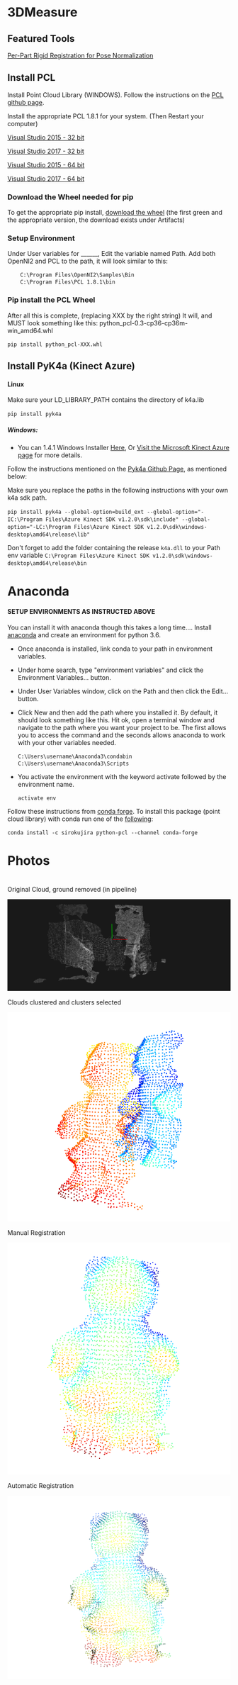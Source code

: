 
# 3DMeasure

## Featured Tools
[Per-Part Rigid Registration for Pose Normalization](https://github.com/hobbitsyfeet/3DMeasure/tree/master/src/Processing/Registration#normalize-pose)

## Install PCL
Install Point Cloud Library (WINDOWS). Follow the instructions on the [PCL github page](https://github.com/strawlab/python-pcl).

Install the appropriate PCL 1.8.1 for your system. (Then Restart your computer)

 [Visual Studio 2015 - 32 bit](https://github.com/PointCloudLibrary/pcl/releases/download/pcl-1.8.1/PCL-1.8.1-AllInOne-msvc2015-win32.exe)
 
 [Visual Studio 2017 - 32 bit](https://github.com/PointCloudLibrary/pcl/releases/download/pcl-1.8.1/PCL-1.8.1-AllInOne-msvc2017-win32.exe)
 
 [Visual Studio 2015 - 64 bit](https://github.com/PointCloudLibrary/pcl/releases/download/pcl-1.8.1/PCL-1.8.1-AllInOne-msvc2015-win64.exe)
 
 [Visual Studio 2017 - 64 bit](https://github.com/PointCloudLibrary/pcl/releases/download/pcl-1.8.1/PCL-1.8.1-AllInOne-msvc2017-win64.exe)


### Download the Wheel needed for pip
To get the appropriate pip install, [download the wheel](https://ci.appveyor.com/project/Sirokujira/python-pcl-iju42/history) (the first green and the appropriate version, the download exists under Artifacts)


### Setup Environment

Under User variables for ______, Edit the variable named Path.
Add both OpenNI2 and PCL to the path, it will look similar to this:

        C:\Program Files\OpenNI2\Samples\Bin
        C:\Program Files\PCL 1.8.1\bin

### Pip install the PCL Wheel
After all this is complete, (replacing XXX by the right string)
It will, and MUST look something like this: python_pcl-0.3-cp36-cp36m-win_amd64.whl

    pip install python_pcl-XXX.whl

## Install PyK4a (Kinect Azure)

#### Linux

Make sure your LD_LIBRARY_PATH contains the directory of k4a.lib

`pip install pyk4a`

##### Windows:
 * You can 1.4.1 Windows Installer [Here](https://download.microsoft.com/download/3/d/6/3d6d9e99-a251-4cf3-8c6a-8e108e960b4b/Azure%20Kinect%20SDK%201.4.1.exe),
 Or [Visit the Microsoft Kinect Azure page](https://docs.microsoft.com/en-us/azure/kinect-dk/sensor-sdk-download) for more details.


Follow the instructions mentioned on the [Pyk4a Github Page](https://github.com/etiennedub/pyk4a), as mentioned below:

Make sure you replace the paths in the following instructions with your own k4a sdk path.

`pip install pyk4a --global-option=build_ext --global-option="-IC:\Program Files\Azure Kinect SDK v1.2.0\sdk\include" --global-option="-LC:\Program Files\Azure Kinect SDK v1.2.0\sdk\windows-desktop\amd64\release\lib"`

Don't forget to add the folder containing the release `k4a.dll` to your Path env variable `C:\Program Files\Azure Kinect SDK v1.2.0\sdk\windows-desktop\amd64\release\bin`

# 
# Anaconda

#### SETUP ENVIRONMENTS AS INSTRUCTED ABOVE
You can install it with anaconda though this takes a long time....
Install [anaconda](https://anaconda.org/conda-forge/pcl) and create an environment for python 3.6.

- Once anaconda is installed, link conda to your path in environment variables. 
- Under home search, type "environment variables" and click the Environment Variables... button.
- Under User Variables window, click on the Path and then click the Edit... button. 
- Click New and then add the path where you installed it. By default, it should look something like this. Hit ok, open a terminal window and navigate to the path where you want your project to be. The first allows you to access the command and the seconds allows anaconda to work with your other variables needed.

      C:\Users\username\Anaconda3\condabin
      C:\Users\username\Anaconda3\Scripts
      
      
- You activate the environment with the keyword activate followed by the environment name.

      activate env


Follow these instructions from [conda forge](https://anaconda.org/conda-forge/pcl).
To install this package (point cloud library) with conda run one of the [following](https://gis.stackexchange.com/questions/287773/installing-pcl-module-for-python-3-6-in-anaconda):
  
    conda install -c sirokujira python-pcl --channel conda-forge
    
    
#
# Photos
#
Original Cloud, ground removed (in pipeline)

![Screenshot](https://github.com/hobbitsyfeet/3DMeasure/blob/master/docs/photos/2BearsBeforePipe.PNG)

Clouds clustered and clusters selected

![Screenshot](https://github.com/hobbitsyfeet/3DMeasure/blob/master/docs/photos/2Bears.PNG)

Manual Registration

![Screenshot](https://github.com/hobbitsyfeet/3DMeasure/blob/master/docs/photos/Regerestered_bear.PNG)

Automatic Registration

![Screenshot](https://github.com/hobbitsyfeet/3DMeasure/blob/master/docs/photos/Automatic_registration.PNG)

